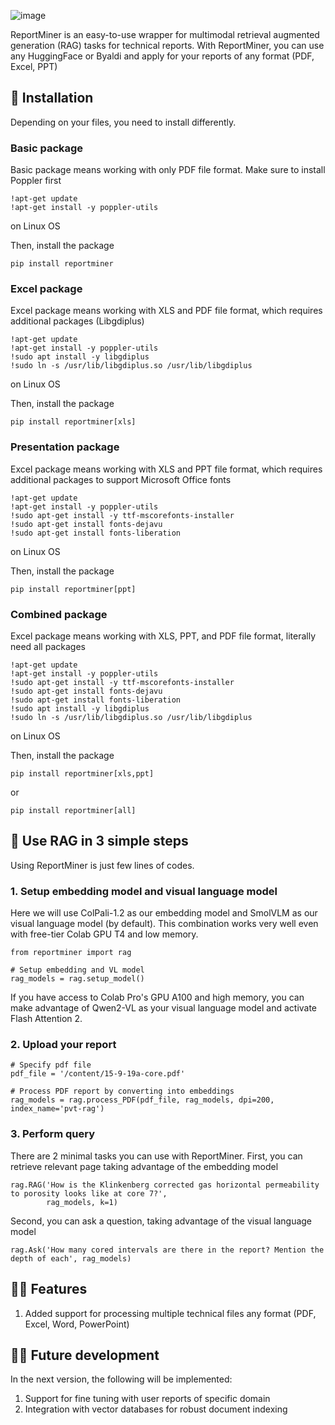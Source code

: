 ![image](https://github.com/user-attachments/assets/c9bcf0b6-5335-49ea-9b9a-eba9d51feb40)

ReportMiner is an easy-to-use wrapper for multimodal retrieval augmented generation (RAG) tasks for technical reports. With ReportMiner, you can use any HuggingFace or Byaldi and apply for your reports of any format (PDF, Excel, PPT)

## 🤖 Installation

Depending on your files, you need to install differently. 

### Basic package

Basic package means working with only PDF file format. Make sure to install Poppler first

```
!apt-get update
!apt-get install -y poppler-utils
```` 
on Linux OS

Then, install the package

```
pip install reportminer
```

### Excel package

Excel package means working with XLS and PDF file format, which requires additional packages (Libgdiplus)

```
!apt-get update
!apt-get install -y poppler-utils
!sudo apt install -y libgdiplus
!sudo ln -s /usr/lib/libgdiplus.so /usr/lib/libgdiplus
```` 
on Linux OS

Then, install the package

```
pip install reportminer[xls]
```

### Presentation package

Excel package means working with XLS and PPT file format, which requires additional packages to support Microsoft Office fonts

```
!apt-get update
!apt-get install -y poppler-utils
!sudo apt-get install -y ttf-mscorefonts-installer
!sudo apt-get install fonts-dejavu
!sudo apt-get install fonts-liberation
```` 
on Linux OS

Then, install the package

```
pip install reportminer[ppt]
```

### Combined package

Excel package means working with XLS, PPT, and PDF file format, literally need all packages

```
!apt-get update
!apt-get install -y poppler-utils
!sudo apt-get install -y ttf-mscorefonts-installer
!sudo apt-get install fonts-dejavu
!sudo apt-get install fonts-liberation
!sudo apt install -y libgdiplus
!sudo ln -s /usr/lib/libgdiplus.so /usr/lib/libgdiplus
```` 
on Linux OS

Then, install the package

```
pip install reportminer[xls,ppt]
```

or

```
pip install reportminer[all]
```

## 🚀 Use RAG in 3 simple steps

Using ReportMiner is just few lines of codes. 

### 1. Setup embedding model and visual language model

Here we will use ColPali-1.2 as our embedding model and SmolVLM as our visual language model (by default). This combination works very well even with free-tier Colab GPU T4 and low memory.

```
from reportminer import rag

# Setup embedding and VL model
rag_models = rag.setup_model()
```

If you have access to Colab Pro's GPU A100 and high memory, you can make advantage of Qwen2-VL as your visual language model and activate Flash Attention 2.

### 2. Upload your report

```
# Specify pdf file
pdf_file = '/content/15-9-19a-core.pdf'

# Process PDF report by converting into embeddings
rag_models = rag.process_PDF(pdf_file, rag_models, dpi=200, index_name='pvt-rag')
```

### 3. Perform query

There are 2 minimal tasks you can use with ReportMiner. First, you can retrieve relevant page taking advantage of the embedding model

```
rag.RAG('How is the Klinkenberg corrected gas horizontal permeability to porosity looks like at core 7?', 
        rag_models, k=1)
```

Second, you can ask a question, taking advantage of the visual language model

```
rag.Ask('How many cored intervals are there in the report? Mention the depth of each', rag_models)
```

## 👨‍💻 Features

1. Added support for processing multiple technical files any format (PDF, Excel, Word, PowerPoint)

## 👨‍💻 Future development

In the next version, the following will be implemented:

1. Support for fine tuning with user reports of specific domain
2. Integration with vector databases for robust document indexing 



